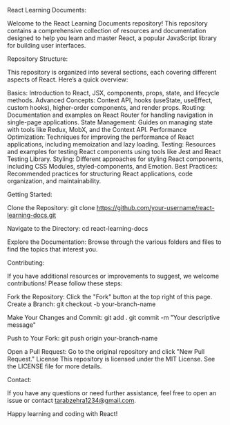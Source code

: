 React Learning Documents:

Welcome to the React Learning Documents repository! This repository contains a comprehensive collection of resources and documentation designed to help you learn and master React, a popular JavaScript library for building user interfaces.

Repository Structure:

This repository is organized into several sections, each covering different aspects of React. Here’s a quick overview:

Basics: Introduction to React, JSX, components, props, state, and lifecycle methods.
Advanced Concepts: Context API, hooks (useState, useEffect, custom hooks), higher-order components, and render props.
Routing: Documentation and examples on React Router for handling navigation in single-page applications.
State Management: Guides on managing state with tools like Redux, MobX, and the Context API.
Performance Optimization: Techniques for improving the performance of React applications, including memoization and lazy loading.
Testing: Resources and examples for testing React components using tools like Jest and React Testing Library.
Styling: Different approaches for styling React components, including CSS Modules, styled-components, and Emotion.
Best Practices: Recommended practices for structuring React applications, code organization, and maintainability.


Getting Started:

Clone the Repository:
git clone https://github.com/your-username/react-learning-docs.git

Navigate to the Directory:
cd react-learning-docs

Explore the Documentation:
Browse through the various folders and files to find the topics that interest you.



Contributing:

If you have additional resources or improvements to suggest, we welcome contributions! Please follow these steps:

Fork the Repository: Click the "Fork" button at the top right of this page.
Create a Branch:
git checkout -b your-branch-name

Make Your Changes and Commit:
git add .
git commit -m "Your descriptive message"

Push to Your Fork:
git push origin your-branch-name


Open a Pull Request: Go to the original repository and click "New Pull Request."
License
This repository is licensed under the MIT License. See the LICENSE file for more details.



Contact:

If you have any questions or need further assistance, feel free to open an issue or contact tarabzehra1234@gmail.com.

Happy learning and coding with React!
